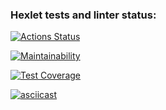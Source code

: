 ### Hexlet tests and linter status:
[![Actions Status](https://github.com/umkasanki/php-project-48/actions/workflows/hexlet-check.yml/badge.svg)](https://github.com/umkasanki/php-project-48/actions)

[![Maintainability](https://api.codeclimate.com/v1/badges/a83b9d6dcbfd273f1964/maintainability)](https://codeclimate.com/github/umkasanki/php-project-48/maintainability)

[![Test Coverage](https://api.codeclimate.com/v1/badges/a83b9d6dcbfd273f1964/test_coverage)](https://codeclimate.com/github/umkasanki/php-project-48/test_coverage)

[![asciicast](https://asciinema.org/a/F7xjoXXlTM677kZLlDkCYQgLw.svg)](https://asciinema.org/a/F7xjoXXlTM677kZLlDkCYQgLw)